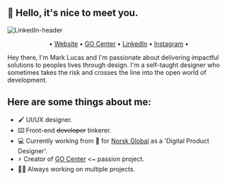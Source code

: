 ## 👋 Hello, it's nice to meet you.

![LinkedIn-header](https://user-images.githubusercontent.com/10834045/196927642-7e3161df-e3c8-457b-b749-f4662972a4b6.png)

<p align="center">
  •
  <a href="http://www.mjlucas.co.uk/">Website</a>
  •
  <a href="https://gocenter.co.uk/">GO Center</a> 
  •
  <a href="https://www.linkedin.com/in/markjohnlucas/">LinkedIn</a> 
  •
  <a href="https://www.instagram.com/markj.lucas/">Instagram</a> 
  •
</p>

Hey there, I'm Mark Lucas and I'm passionate about delivering impactful solutions to peoples lives through design. I'm a self-taught designer who sometimes takes the risk and crosses the line into the open world of development.

## Here are some things about me:

- 🖌 UI/UX designer.
- ⌨️ Front-end ~~developer~~ tinkerer.
- 💻 Currently working from 🏡 for [Norsk Global](https://norsk.global/) as a 'Digital Product Designer'.
- ⚡️ Creator of [GO Center](http://www.gocenter.co.uk) <~ passion project.
- 👨‍💻 Always working on multiple projects.

<!--
**markjohnlucas/markjohnlucas** is a ✨ _special_ ✨ repository because its `README.md` (this file) appears on your GitHub profile.

Here are some ideas to get you started:

- 🔭 I’m currently working on ...
- 🌱 I’m currently learning ...
- 👯 I’m looking to collaborate on ...
- 🤔 I’m looking for help with ...
- 💬 Ask me about ...
- 📫 How to reach me: ...
- 😄 Pronouns: ...
- ⚡ Fun fact: ...
- 🌕 Founder of [Lunar Inc](http://www.lunarinc.co.uk).
-->
